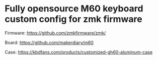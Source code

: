 # Fully opensource M60 keyboard custom config for zmk firmware

Firmware: https://github.com/zmkfirmware/zmk/

Board: https://github.com/makerdiary/m60

Case:  https://kbdfans.com/products/customized-gh60-aluminum-case
